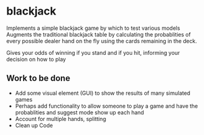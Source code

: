 # blackjack

Implements a simple blackjack game by which to test various models
Augments the traditional blackjack table by calculating the probablities of
every possible dealer hand on the fly using the cards remaining in the deck.

Gives your odds of winning if you stand and if you hit, informing your decision on how to play

## Work to be done
- Add some visual element (GUI) to show the results of many simulated games
- Perhaps add functionality to allow someone to play a game and have the probablities and suggest mode show up each hand
- Account for multiple hands, splitting
- Clean up Code